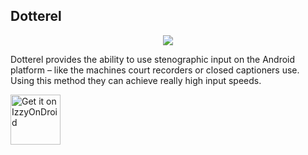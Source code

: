 Dotterel
--------

<center><img src="https://img.shields.io/endpoint?url=https://apt.izzysoft.de/fdroid/api/v1/shield/nimble.dotterel&label=IzzyOnDroid&cacheSeconds=86400"></center>

Dotterel provides the ability to use stenographic input on the Android platform – like the machines court recorders or closed captioners use.
Using this method they can achieve really high input speeds.

[<img src="https://gitlab.com/IzzyOnDroid/repo/-/raw/master/assets/IzzyOnDroid.png"
     alt="Get it on IzzyOnDroid"
     height="80">](https://apt.izzysoft.de/fdroid/index/apk/nimble.dotterel)
